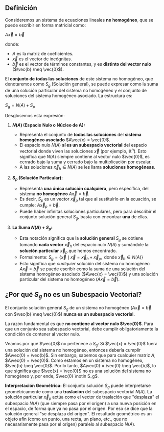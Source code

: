 ## Definición

Consideremos un sistema de ecuaciones lineales **no homogéneo**, que se puede escribir en forma matricial como:

$A\vec{x} = \vec{b}$

donde:
*   $A$ es la matriz de coeficientes.
*   $\vec{x}$ es el vector de incógnitas.
*   $\vec{b}$ es el vector de términos constantes, y es **distinto del vector nulo** ($\vec{b} \neq \vec{0}$).

El **conjunto de todas las soluciones** de este sistema no homogéneo, que denotaremos como $S_g$ (Solución general), se puede expresar como la suma de una solución particular del sistema no homogéneo y el conjunto de soluciones del sistema homogéneo asociado. La estructura es:

$S_g = N(A) + S_p$

Desglosemos esta expresión:

1.  **$N(A)$ (Espacio Nulo o Núcleo de A):**
    *   Representa el conjunto de **todas las soluciones** del **sistema homogéneo asociado** $A\vec{x} = \vec{0}$.
    *   El espacio nulo $N(A)$ **sí es un subespacio vectorial** del espacio vectorial donde viven las soluciones $\vec{x}$ (por ejemplo, $\mathbb{R}^n$). Esto significa que $N(A)$ siempre contiene al vector nulo $\vec{0}$, es cerrado bajo la suma y cerrado bajo la multiplicación por escalar.
    *   A las soluciones $\vec{x}_h \in N(A)$ se les llama **soluciones homogéneas**.

2.  **$S_p$ (Solución Particular):**
    *   Representa **una única solución cualquiera**, pero específica, del sistema **no homogéneo** $A\vec{x} = \vec{b}$.
    *   Es decir, $S_p$ es un vector $\vec{x}_p$ tal que al sustituirlo en la ecuación, se cumple: $A\vec{x}_p = \vec{b}$.
    *   Puede haber infinitas soluciones particulares, pero para describir el conjunto solución general $S_g$, basta con encontrar **una** de ellas.

3.  **La Suma $N(A) + S_p$:**
    *   Esta notación significa que la **solución general** $S_g$ se obtiene tomando **cada vector** $\vec{x}_h$ del espacio nulo $N(A)$ y sumándole la **solución particular** $\vec{x}_p$ que hemos encontrado.
    *   Formalmente: $S_g = \{ \vec{x} \mid \vec{x} = \vec{x}_h + \vec{x}_p, \text{ donde } \vec{x}_h \in N(A) \}$
    *   Esto significa que *cualquier* solución del sistema no homogéneo $A\vec{x} = \vec{b}$ se puede escribir como la suma de una solución del sistema homogéneo asociado ($A\vec{x} = \vec{0}$) y una solución particular del sistema no homogéneo ($A\vec{x} = \vec{b}$).

## ¿Por qué $S_g$ no es un Subespacio Vectorial?

El conjunto solución general $S_g$ de un sistema no homogéneo ($A\vec{x} = \vec{b}$ con $\vec{b} \neq \vec{0}$) **nunca es un subespacio vectorial**.

La razón fundamental es que **no contiene al vector nulo $\vec{0}$**. Para que un conjunto sea subespacio vectorial, debe cumplir obligatoriamente la condición de contener al vector nulo.

Veamos por qué $\vec{0}$ no pertenece a $S_g$:
Si $\vec{x} = \vec{0}$ fuera una solución del sistema no homogéneo, entonces debería cumplir $A\vec{0} = \vec{b}$.
Sin embargo, sabemos que para cualquier matriz $A$, $A\vec{0} = \vec{0}$.
Como estamos en un sistema no homogéneo, $\vec{b} \neq \vec{0}$.
Por lo tanto, $A\vec{0} = \vec{0} \neq \vec{b}$, lo que significa que $\vec{x} = \vec{0}$ no es una solución del sistema no homogéneo y, por ende, $\vec{0} \notin S_g$.

**Interpretación Geométrica:**
El conjunto solución $S_g$ puede interpretarse geométricamente como una **traslación** del subespacio vectorial $N(A)$. La solución particular $\vec{x}_p$ actúa como el vector de traslación que "desplaza" el subespacio $N(A)$ (que siempre pasa por el origen) a una nueva posición en el espacio, de forma que ya no pasa por el origen. Por eso se dice que la solución general "se desplaza del origen". El resultado geométrico es un objeto afín (como un punto, una recta, un plano, etc., que no necesariamente pasa por el origen) paralelo al subespacio $N(A)$.